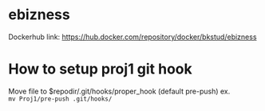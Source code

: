 # ebizness
Dockerhub link: https://hub.docker.com/repository/docker/bkstud/ebizness

# How to setup proj1 git hook
Move file to $repodir/.git/hooks/proper_hook (default pre-push) ex. <br>
`mv Proj1/pre-push .git/hooks/` 